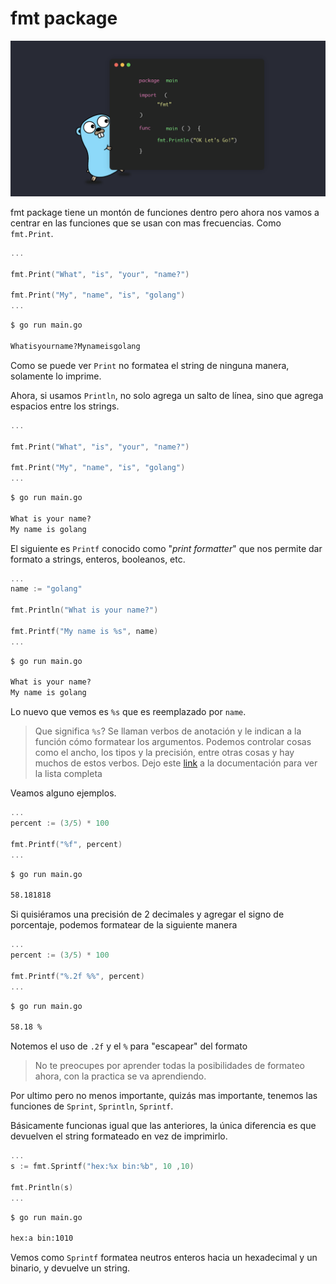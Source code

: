 # fmt package

![fmt](/go-training-beginner/modulo-1/3-fmt_package/img/fmt.png)

fmt package tiene un montón de funciones dentro pero ahora nos vamos a centrar en las funciones que se usan con mas frecuencias. Como `fmt.Print`.

```go
...

fmt.Print("What", "is", "your", "name?")

fmt.Print("My", "name", "is", "golang")
...
```
```cmd 
$ go run main.go

Whatisyourname?Mynameisgolang
```
Como se puede ver `Print` no formatea el string de ninguna manera, solamente lo imprime.

Ahora, si usamos `Println`, no solo agrega un salto de línea, sino que agrega espacios entre los strings.

```go
...

fmt.Print("What", "is", "your", "name?")

fmt.Print("My", "name", "is", "golang")
...
```
```cmd
$ go run main.go

What is your name?
My name is golang
```

El siguiente es `Printf` conocido como "*print formatter*" que nos permite dar formato a strings, enteros, booleanos, etc.

```go
...
name := "golang"

fmt.Println("What is your name?")

fmt.Printf("My name is %s", name)
...
```

```cmd
$ go run main.go

What is your name?
My name is golang
```

Lo nuevo que vemos es `%s` que es reemplazado por `name`.

>Que significa `%s`? Se llaman verbos de anotación y le indican a la función cómo formatear los argumentos. Podemos controlar cosas como el ancho, los tipos y la precisión, entre otras cosas y hay muchos de estos verbos. Dejo este [link](https://pkg.go.dev/fmt) a la documentación para ver la lista completa

Veamos alguno ejemplos.

```go
...
percent := (3/5) * 100

fmt.Printf("%f", percent)
...
```

```cmd
$ go run main.go

58.181818
```

Si quisiéramos una precisión de 2 decimales y agregar el signo de porcentaje, podemos formatear de la siguiente manera

```go
...
percent := (3/5) * 100

fmt.Printf("%.2f %%", percent)
...
```

```cmd 
$ go run main.go

58.18 %
```

Notemos el uso de `.2f` y el `%` para "escapear" del formato

>No te preocupes por aprender todas la posibilidades de formateo ahora, con la practica se va aprendiendo.

Por ultimo pero no menos importante, quizás mas importante, tenemos las funciones de `Sprint`, `Sprintln`, `Sprintf`.

Básicamente funcionas igual que las anteriores, la única diferencia es que devuelven el string formateado en vez de imprimirlo.

```go
...
s := fmt.Sprintf("hex:%x bin:%b", 10 ,10)

fmt.Println(s)
...
```
```cmd
$ go run main.go

hex:a bin:1010
```

Vemos como `Sprintf` formatea neutros enteros hacia un hexadecimal y un binario, y devuelve un string.

